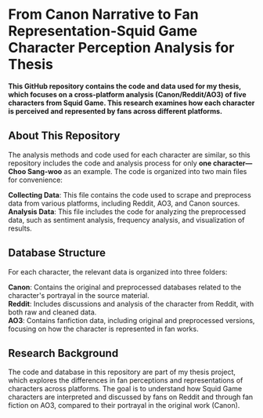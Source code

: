 # From Canon Narrative to Fan Representation-Squid Game Character Perception Analysis for Thesis

**This GitHub repository contains the code and data used for my thesis, which focuses on a cross-platform analysis (Canon/Reddit/AO3) of five characters from Squid Game. This research examines how each character is perceived and represented by fans across different platforms.**

## About This Repository
The analysis methods and code used for each character are similar, so this repository includes the code and analysis process for only **one character—Choo Sang-woo** as an example. The code is organized into two main files for convenience:

**Collecting Data**: This file contains the code used to scrape and preprocess data from various platforms, including Reddit, AO3, and Canon sources.  
**Analysis Data**: This file includes the code for analyzing the preprocessed data, such as sentiment analysis, frequency analysis, and visualization of results.  

## Database Structure
For each character, the relevant data is organized into three folders:

**Canon**: Contains the original and preprocessed databases related to the character's portrayal in the source material.  
**Reddit**: Includes discussions and analysis of the character from Reddit, with both raw and cleaned data.  
**AO3**: Contains fanfiction data, including original and preprocessed versions, focusing on how the character is represented in fan works.  

## Research Background
The code and database in this repository are part of my thesis project, which explores the differences in fan perceptions and representations of characters across platforms. The goal is to understand how Squid Game characters are interpreted and discussed by fans on Reddit and through fan fiction on AO3, compared to their portrayal in the original work (Canon).
